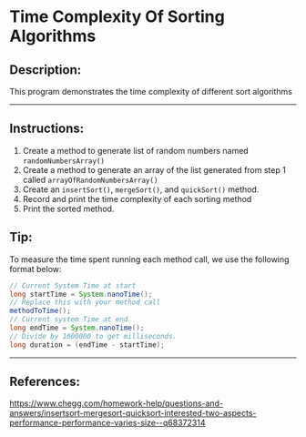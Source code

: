 # Time Complexity Of Sorting Algorithms

## Description:

This program demonstrates the time complexity of different sort algorithms

---

## Instructions:

1. Create a method to generate list of random numbers named `randomNumbersArray()`
1. Create a method to generate an array of the list generated from step 1 called `arrayOfRandomNumbersArray()`
1. Create an `insertSort()`, `mergeSort()`, and `quickSort()` method.
1. Record and print the time complexity of each sorting method
1. Print the sorted method.

## Tip:

To measure the time spent running each method call, we use the following format below:

```java
// Current System Time at start
long startTime = System.nanoTime();
// Replace this with your method call
methodToTime();
// Current system Time at end
long endTime = System.nanoTime();
// Divide by 1000000 to get milliseconds.
long duration = (endTime - startTime);
```

---

## References:

https://www.chegg.com/homework-help/questions-and-answers/insertsort-mergesort-quicksort-interested-two-aspects-performance-performance-varies-size--q68372314
